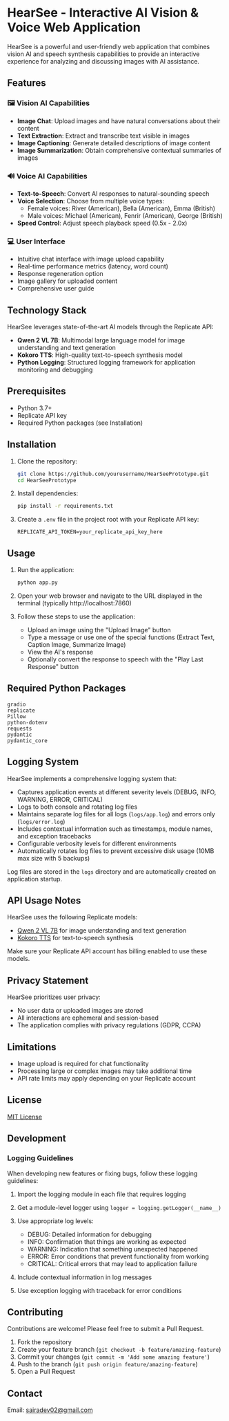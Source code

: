 # HearSee - Interactive AI Vision & Voice Web Application

HearSee is a powerful and user-friendly web application that combines vision AI and speech synthesis capabilities to provide an interactive experience for analyzing and discussing images with AI assistance.

## Features

### 🖼️ Vision AI Capabilities
- **Image Chat**: Upload images and have natural conversations about their content
- **Text Extraction**: Extract and transcribe text visible in images 
- **Image Captioning**: Generate detailed descriptions of image content
- **Image Summarization**: Obtain comprehensive contextual summaries of images

### 🔊 Voice AI Capabilities
- **Text-to-Speech**: Convert AI responses to natural-sounding speech
- **Voice Selection**: Choose from multiple voice types:
  - Female voices: River (American), Bella (American), Emma (British)
  - Male voices: Michael (American), Fenrir (American), George (British)
- **Speed Control**: Adjust speech playback speed (0.5x - 2.0x)

### 💻 User Interface
- Intuitive chat interface with image upload capability
- Real-time performance metrics (latency, word count)
- Response regeneration option
- Image gallery for uploaded content
- Comprehensive user guide

## Technology Stack

HearSee leverages state-of-the-art AI models through the Replicate API:

- **Qwen 2 VL 7B**: Multimodal large language model for image understanding and text generation
- **Kokoro TTS**: High-quality text-to-speech synthesis model
- **Python Logging**: Structured logging framework for application monitoring and debugging

## Prerequisites

- Python 3.7+
- Replicate API key
- Required Python packages (see Installation)

## Installation

1. Clone the repository:
   ```bash
   git clone https://github.com/yourusername/HearSeePrototype.git
   cd HearSeePrototype
   ```

2. Install dependencies:
   ```bash
   pip install -r requirements.txt
   ```

3. Create a `.env` file in the project root with your Replicate API key:
   ```
   REPLICATE_API_TOKEN=your_replicate_api_key_here
   ```

## Usage

1. Run the application:
   ```bash
   python app.py
   ```

2. Open your web browser and navigate to the URL displayed in the terminal (typically http://localhost:7860)

3. Follow these steps to use the application:
   - Upload an image using the "Upload Image" button
   - Type a message or use one of the special functions (Extract Text, Caption Image, Summarize Image)
   - View the AI's response
   - Optionally convert the response to speech with the "Play Last Response" button

## Required Python Packages

```
gradio
replicate
Pillow
python-dotenv
requests
pydantic
pydantic_core
```

## Logging System

HearSee implements a comprehensive logging system that:

- Captures application events at different severity levels (DEBUG, INFO, WARNING, ERROR, CRITICAL)
- Logs to both console and rotating log files
- Maintains separate log files for all logs (`logs/app.log`) and errors only (`logs/error.log`)
- Includes contextual information such as timestamps, module names, and exception tracebacks
- Configurable verbosity levels for different environments
- Automatically rotates log files to prevent excessive disk usage (10MB max size with 5 backups)

Log files are stored in the `logs` directory and are automatically created on application startup.

## API Usage Notes

HearSee uses the following Replicate models:
- [Qwen 2 VL 7B](https://replicate.com/lucataco/qwen2-vl-7b-instruct) for image understanding and text generation
- [Kokoro TTS](https://replicate.com/jaaari/kokoro-82m) for text-to-speech synthesis

Make sure your Replicate API account has billing enabled to use these models.

## Privacy Statement

HearSee prioritizes user privacy:
- No user data or uploaded images are stored
- All interactions are ephemeral and session-based
- The application complies with privacy regulations (GDPR, CCPA)

## Limitations

- Image upload is required for chat functionality
- Processing large or complex images may take additional time
- API rate limits may apply depending on your Replicate account

## License

[MIT License](LICENSE)

## Development

### Logging Guidelines

When developing new features or fixing bugs, follow these logging guidelines:

1. Import the logging module in each file that requires logging
2. Get a module-level logger using `logger = logging.getLogger(__name__)`
3. Use appropriate log levels:
   - DEBUG: Detailed information for debugging
   - INFO: Confirmation that things are working as expected
   - WARNING: Indication that something unexpected happened
   - ERROR: Error conditions that prevent functionality from working
   - CRITICAL: Critical errors that may lead to application failure

4. Include contextual information in log messages
5. Use exception logging with traceback for error conditions

## Contributing

Contributions are welcome! Please feel free to submit a Pull Request.

1. Fork the repository
2. Create your feature branch (`git checkout -b feature/amazing-feature`)
3. Commit your changes (`git commit -m 'Add some amazing feature'`)
4. Push to the branch (`git push origin feature/amazing-feature`)
5. Open a Pull Request

## Contact

Email: sairadev02@gmail.com